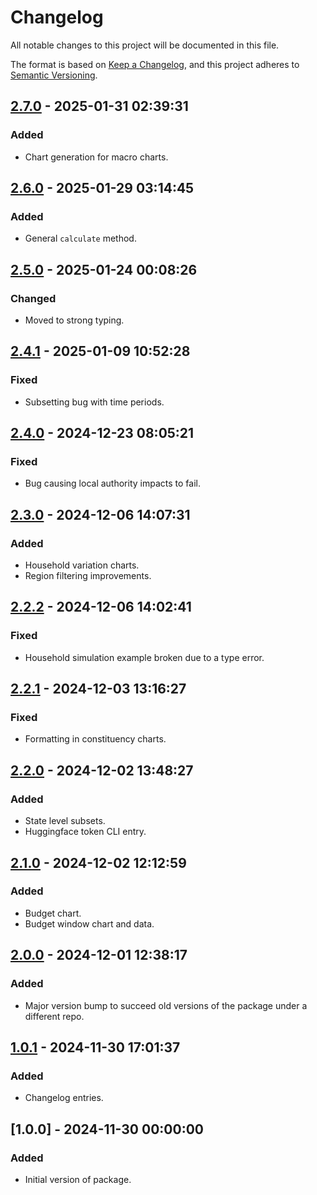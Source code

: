 # Changelog

All notable changes to this project will be documented in this file.

The format is based on [Keep a Changelog](https://keepachangelog.com/en/1.0.0/), 
and this project adheres to [Semantic Versioning](https://semver.org/spec/v2.0.0.html).

## [2.7.0] - 2025-01-31 02:39:31

### Added

- Chart generation for macro charts.

## [2.6.0] - 2025-01-29 03:14:45

### Added

- General `calculate` method.

## [2.5.0] - 2025-01-24 00:08:26

### Changed

- Moved to strong typing.

## [2.4.1] - 2025-01-09 10:52:28

### Fixed

- Subsetting bug with time periods.

## [2.4.0] - 2024-12-23 08:05:21

### Fixed

- Bug causing local authority impacts to fail.

## [2.3.0] - 2024-12-06 14:07:31

### Added

- Household variation charts.
- Region filtering improvements.

## [2.2.2] - 2024-12-06 14:02:41

### Fixed

- Household simulation example broken due to a type error.

## [2.2.1] - 2024-12-03 13:16:27

### Fixed

- Formatting in constituency charts.

## [2.2.0] - 2024-12-02 13:48:27

### Added

- State level subsets.
- Huggingface token CLI entry.

## [2.1.0] - 2024-12-02 12:12:59

### Added

- Budget chart.
- Budget window chart and data.

## [2.0.0] - 2024-12-01 12:38:17

### Added

- Major version bump to succeed old versions of the package under a different repo.

## [1.0.1] - 2024-11-30 17:01:37

### Added

- Changelog entries.

## [1.0.0] - 2024-11-30 00:00:00

### Added

- Initial version of package.



[2.7.0]: https://github.com/PolicyEngine/policyengine.py/compare/2.6.0...2.7.0
[2.6.0]: https://github.com/PolicyEngine/policyengine.py/compare/2.5.0...2.6.0
[2.5.0]: https://github.com/PolicyEngine/policyengine.py/compare/2.4.1...2.5.0
[2.4.1]: https://github.com/PolicyEngine/policyengine.py/compare/2.4.0...2.4.1
[2.4.0]: https://github.com/PolicyEngine/policyengine.py/compare/2.3.0...2.4.0
[2.3.0]: https://github.com/PolicyEngine/policyengine.py/compare/2.2.2...2.3.0
[2.2.2]: https://github.com/PolicyEngine/policyengine.py/compare/2.2.1...2.2.2
[2.2.1]: https://github.com/PolicyEngine/policyengine.py/compare/2.2.0...2.2.1
[2.2.0]: https://github.com/PolicyEngine/policyengine.py/compare/2.1.0...2.2.0
[2.1.0]: https://github.com/PolicyEngine/policyengine.py/compare/2.0.0...2.1.0
[2.0.0]: https://github.com/PolicyEngine/policyengine.py/compare/1.0.1...2.0.0
[1.0.1]: https://github.com/PolicyEngine/policyengine.py/compare/1.0.0...1.0.1
